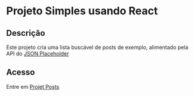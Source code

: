 # Projeto Simples usando React

## Descrição
Este projeto cria uma lista buscável de posts de exemplo, alimentado pela API do [JSON Placeholder](https://jsonplaceholder.typicode.com/)

## Acesso
Entre em [Projet Posts](https://main--strong-baklava-e57b06.netlify.app/)
